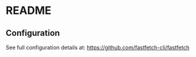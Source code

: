 # README



## Configuration

See full configuration details at: https://github.com/fastfetch-cli/fastfetch
